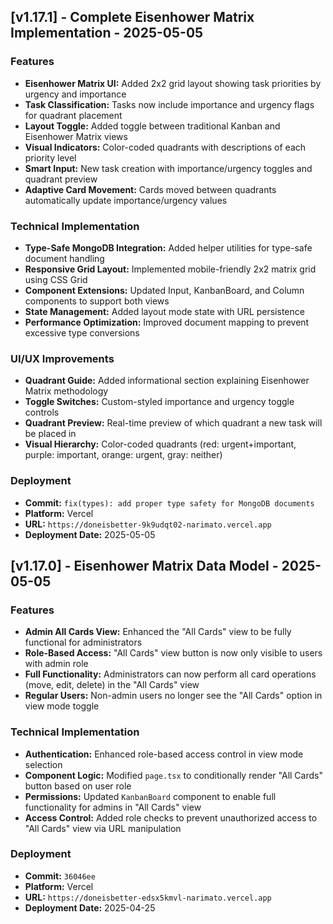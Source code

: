 ## [v1.17.1] - Complete Eisenhower Matrix Implementation - 2025-05-05

### Features
- **Eisenhower Matrix UI:** Added 2x2 grid layout showing task priorities by urgency and importance
- **Task Classification:** Tasks now include importance and urgency flags for quadrant placement
- **Layout Toggle:** Added toggle between traditional Kanban and Eisenhower Matrix views 
- **Visual Indicators:** Color-coded quadrants with descriptions of each priority level
- **Smart Input:** New task creation with importance/urgency toggles and quadrant preview
- **Adaptive Card Movement:** Cards moved between quadrants automatically update importance/urgency values

### Technical Implementation
- **Type-Safe MongoDB Integration:** Added helper utilities for type-safe document handling 
- **Responsive Grid Layout:** Implemented mobile-friendly 2x2 matrix grid using CSS Grid
- **Component Extensions:** Updated Input, KanbanBoard, and Column components to support both views
- **State Management:** Added layout mode state with URL persistence
- **Performance Optimization:** Improved document mapping to prevent excessive type conversions

### UI/UX Improvements
- **Quadrant Guide:** Added informational section explaining Eisenhower Matrix methodology
- **Toggle Switches:** Custom-styled importance and urgency toggle controls
- **Quadrant Preview:** Real-time preview of which quadrant a new task will be placed in
- **Visual Hierarchy:** Color-coded quadrants (red: urgent+important, purple: important, orange: urgent, gray: neither)

### Deployment
- **Commit:** `fix(types): add proper type safety for MongoDB documents`
- **Platform:** Vercel
- **URL:** `https://doneisbetter-9k9udqt02-narimato.vercel.app`
- **Deployment Date:** 2025-05-05

## [v1.17.0] - Eisenhower Matrix Data Model - 2025-05-05

### Features
- **Admin All Cards View:** Enhanced the "All Cards" view to be fully functional for administrators
- **Role-Based Access:** "All Cards" view button is now only visible to users with admin role
- **Full Functionality:** Administrators can now perform all card operations (move, edit, delete) in the "All Cards" view
- **Regular Users:** Non-admin users no longer see the "All Cards" option in view mode toggle

### Technical Implementation
- **Authentication:** Enhanced role-based access control in view mode selection
- **Component Logic:** Modified `page.tsx` to conditionally render "All Cards" button based on user role
- **Permissions:** Updated `KanbanBoard` component to enable full functionality for admins in "All Cards" view
- **Access Control:** Added role checks to prevent unauthorized access to "All Cards" view via URL manipulation

### Deployment
- **Commit:** `36046ee`
- **Platform:** Vercel
- **URL:** `https://doneisbetter-edsx5kmvl-narimato.vercel.app`
- **Deployment Date:** 2025-04-25

